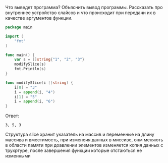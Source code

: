 Что выведет программа? Объяснить вывод программы. Рассказать про внутреннее устройство слайсов и что происходит при передачи их в качестве аргументов функции.

```go
package main

import (
	"fmt"
)

func main() {
	var s = []string{"1", "2", "3"}
	modifySlice(s)
	fmt.Println(s)
}

func modifySlice(i []string) {
	i[0] = "3"
	i = append(i, "4")
	i[1] = "5"
	i = append(i, "6")
}
```

Ответ:
```
3, 5, 3
```
Структура slice хранит указатель на массив и переменные на длину массива
и вместимость, при изменеия данных в миссиве, онм меняють в области памяти
при доавлении элементов изменяется копия данных с трукртуре, после завершения
функции которые отстаються не изменными